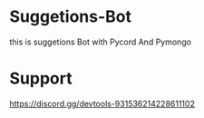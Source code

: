 # Suggetions-Bot
this is suggetions Bot with Pycord And Pymongo

# Support
https://discord.gg/devtools-931536214228611102
